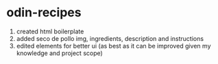 # odin-recipes
1. created html boilerplate
2. added seco de pollo img, ingredients, description and instructions
3. edited elements for better ui (as best as it can be improved given my knowledge and project scope) 
